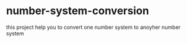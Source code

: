 # number-system-conversion

this project help you to convert one number system to anoyher number system 
